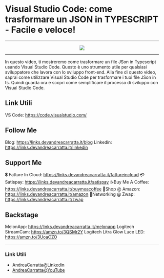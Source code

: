 # Visual Studio Code:  come trasformare un JSON in TYPESCRIPT - Facile e veloce!
 
<hr />
 
<div align="center">

<a href="https://www.youtube.com/v/Kpk_6uPayGE?version=3" target="_blank" alt="Visual Studio Code:  come trasformare un JSON in TYPESCRIPT - Facile e veloce!">

<img src="https://img.youtube.com/vi/Kpk_6uPayGE/0.jpg" />

</a>

</div>
 
<hr />
 
In questo video, ti mostreremo come trasformare un file JSon in Typescript usando Visual Studio Code. Questo è uno strumento utile per qualsiasi sviluppatore che lavora con lo sviluppo front-end.  Alla fine di questo video, saprai come utilizzare Visual Studio Code per trasformare i tuoi file JSon in ts. Quindi guarda ora e scopri come semplificare il processo di sviluppo con Visual Studio Code.


## Link Utili
VS Code: https://code.visualstudio.com/

## Follow Me

Blog: https://links.devandreacarratta.it/blog 
Linkedin: https://links.devandreacarratta.it/linkedin

## Support Me 

💲 Fatture In Cloud: https://links.devandreacarratta.it/fattureincloud
💳Satispay: https://links.devandreacarratta.it/satispay
☕Buy Me A Coffee: https://links.devandreacarratta.it/buymeacoffee
🛒Shop @ Amazon: https://links.devandreacarratta.it/amazon
🤝Networking @ Zwap: https://links.devandreacarratta.it/zwap

## Backstage
MelonApp: https://links.devandreacarratta.it/melonapp
Logitech StreamCam: https://amzn.to/3QSMr2Y
Logitech Litra Glow Luce LED: https://amzn.to/3UoaCZO
 
<hr />
 
### Link Utili
- [AndreaCarratta@Linkedin](https://links.devandreacarratta.it/linkedin)
- [AndreaCarratta@YouTube](https://links.devandreacarratta.it/youtube)


